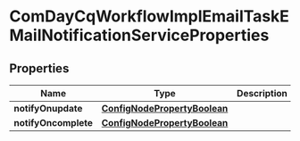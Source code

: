 
# ComDayCqWorkflowImplEmailTaskEMailNotificationServiceProperties

## Properties
Name | Type | Description | Notes
------------ | ------------- | ------------- | -------------
**notifyOnupdate** | [**ConfigNodePropertyBoolean**](ConfigNodePropertyBoolean.md) |  |  [optional]
**notifyOncomplete** | [**ConfigNodePropertyBoolean**](ConfigNodePropertyBoolean.md) |  |  [optional]



